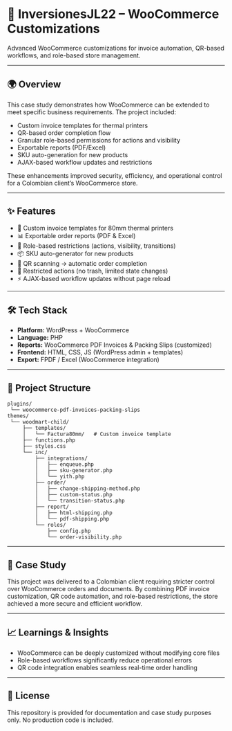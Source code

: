 # 🛒 InversionesJL22 – WooCommerce Customizations

Advanced WooCommerce customizations for invoice automation, QR-based workflows, and role-based store management.

---

## 🌍 Overview

This case study demonstrates how WooCommerce can be extended to meet specific business requirements. The project included:
- Custom invoice templates for thermal printers  
- QR-based order completion flow  
- Granular role-based permissions for actions and visibility  
- Exportable reports (PDF/Excel)  
- SKU auto-generation for new products  
- AJAX-based workflow updates and restrictions  

These enhancements improved security, efficiency, and operational control for a Colombian client’s WooCommerce store.

---

## ✨ Features

- 🧾 Custom invoice templates for 80mm thermal printers  
- 📊 Exportable order reports (PDF & Excel)  
- 🔐 Role-based restrictions (actions, visibility, transitions)  
- 📦 SKU auto-generator for new products  
- 📱 QR scanning → automatic order completion  
- 🚫 Restricted actions (no trash, limited state changes)  
- ⚡ AJAX-based workflow updates without page reload  

---

## 🛠 Tech Stack

- **Platform:** WordPress + WooCommerce  
- **Language:** PHP  
- **Reports:** WooCommerce PDF Invoices & Packing Slips (customized)  
- **Frontend:** HTML, CSS, JS (WordPress admin + templates)  
- **Export:** FPDF / Excel (WooCommerce integration)  

---

## 📂 Project Structure

```text
plugins/
 └── woocommerce-pdf-invoices-packing-slips
themes/
 └── woodmart-child/
     ├── templates/
     │   └── Factura80mm/   # Custom invoice template
     ├── functions.php
     ├── styles.css
     └── inc/
         ├── integrations/
         │   ├── enqueue.php
         │   ├── sku-generator.php
         │   └── yith.php
         ├── order/
         │   ├── change-shipping-method.php
         │   ├── custom-status.php
         │   └── transition-status.php
         ├── report/
         │   ├── html-shipping.php
         │   └── pdf-shipping.php
         └── roles/
             ├── config.php
             └── order-visibility.php
```

---

## 📖 Case Study

This project was delivered to a Colombian client requiring stricter control over WooCommerce orders and documents. By combining PDF invoice customization, QR code automation, and role-based restrictions, the store achieved a more secure and efficient workflow.

---

## 📈 Learnings & Insights

- WooCommerce can be deeply customized without modifying core files
- Role-based workflows significantly reduce operational errors
- QR code integration enables seamless real-time order handling

---

## 📜 License

This repository is provided for documentation and case study purposes only. No production code is included.
